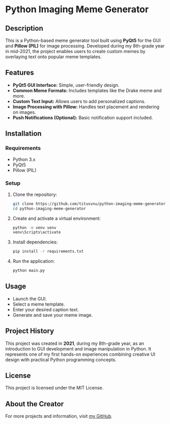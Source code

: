 # Python Imaging Meme Generator

## Description
This is a Python-based meme generator tool built using **PyQt5** for the GUI and **Pillow (PIL)** for image processing. Developed during my 8th-grade year in mid-2021, the project enables users to create custom memes by overlaying text onto popular meme templates.

## Features
- **PyQt5 GUI Interface:** Simple, user-friendly design.
- **Common Meme Formats:** Includes templates like the Drake meme and more.
- **Custom Text Input:** Allows users to add personalized captions.
- **Image Processing with Pillow:** Handles text placement and rendering on images.
- **Push Notifications (Optional):** Basic notification support included.

## Installation

### Requirements
- Python 3.x
- PyQt5
- Pillow (PIL)

### Setup
1. Clone the repository:
   ```bash
   git clone https://github.com/titusvnu/python-imaging-meme-generator.git
   cd python-imaging-meme-generator
   ```

2. Create and activate a virtual environment:
   ```bash
   python -m venv venv
   venv\Scripts\activate
   ```

3. Install dependencies:
   ```bash
   pip install -r requirements.txt
   ```

4. Run the application:
   ```bash
   python main.py
   ```

## Usage
- Launch the GUI.
- Select a meme template.
- Enter your desired caption text.
- Generate and save your meme image.

## Project History
This project was created in **2021**, during my 8th-grade year, as an introduction to GUI development and image manipulation in Python. It represents one of my first hands-on experiences combining creative UI design with practical Python programming concepts.

## License
This project is licensed under the MIT License.

## About the Creator
For more projects and information, visit [my GitHub](https://github.com/titusvnu).
